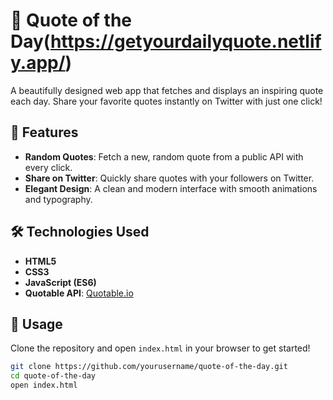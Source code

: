 # 🌟 Quote of the Day(https://getyourdailyquote.netlify.app/)

A beautifully designed web app that fetches and displays an inspiring quote each day. Share your favorite quotes instantly on Twitter with just one click!

## 🚀 Features

- **Random Quotes**: Fetch a new, random quote from a public API with every click.
- **Share on Twitter**: Quickly share quotes with your followers on Twitter.
- **Elegant Design**: A clean and modern interface with smooth animations and typography.

## 🛠️ Technologies Used

- **HTML5**
- **CSS3**
- **JavaScript (ES6)**
- **Quotable API**: [Quotable.io](https://quotable.io)

## 🎯 Usage

Clone the repository and open `index.html` in your browser to get started!

```bash
git clone https://github.com/yourusername/quote-of-the-day.git
cd quote-of-the-day
open index.html
